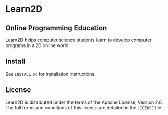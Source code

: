# Learn2D

## Online Programming Education

Learn2D helps computer science students learn to develop computer programs in
a 2D online world.

## Install

See `INSTALL.md` for installation instructions.

## License

Learn2D is distributed under the terms of the Apache License, Version 2.0. The
full terms and conditions of this license are detailed in the `LICENSE` file.
